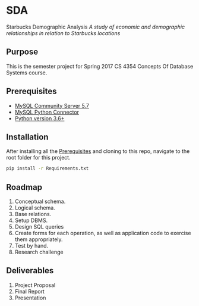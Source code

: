 # SDA
Starbucks Demographic Analysis
_A study of economic and demographic relationships in relation to Starbucks locations_

## Purpose
This is the semester project for Spring 2017 CS 4354 Concepts Of Database Systems course.


## Prerequisites
- [MySQL Community Server 5.7](https://dev.mysql.com/downloads/mysql/)
- [MySQL Python Connector](https://dev.mysql.com/downloads/connector/python/)
- [Python version 3.6+](https://www.python.org/downloads/)

## Installation
After installing all the [Prerequisites](#prerequisites) and cloning to this repo, navigate to the root folder for this project.
```bash
pip install -r Requirements.txt
```

## Roadmap
1. Conceptual schema.
2. Logical schema.
3. Base relations.
4. Setup DBMS.
5. Design SQL queries
6. Create forms for each operation, as well as application code to exercise
them appropriately.
7. Test by hand.
8. Research challenge

## Deliverables
1. Project Proposal
2. Final Report
3. Presentation
